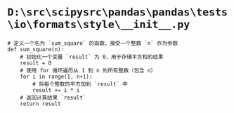 # `D:\src\scipysrc\pandas\pandas\tests\io\formats\style\__init__.py`

```
# 定义一个名为 `sum_square` 的函数，接受一个整数 `n` 作为参数
def sum_square(n):
    # 初始化一个变量 `result` 为 0，用于存储平方和的结果
    result = 0
    # 使用 for 循环遍历从 1 到 n 的所有整数（包含 n）
    for i in range(1, n+1):
        # 将每个整数的平方加到 `result` 中
        result += i * i
    # 返回计算结果 `result`
    return result
```